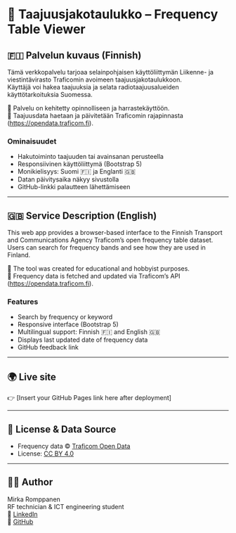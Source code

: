 # 📡 Taajuusjakotaulukko – Frequency Table Viewer

## 🇫🇮 Palvelun kuvaus (Finnish)

Tämä verkkopalvelu tarjoaa selainpohjaisen käyttöliittymän Liikenne- ja viestintävirasto Traficomin avoimeen taajuusjakotaulukkoon.  
Käyttäjä voi hakea taajuuksia ja selata radiotaajuusalueiden käyttötarkoituksia Suomessa.

🔧 Palvelu on kehitetty opinnolliseen ja harrastekäyttöön.  
📅 Taajuusdata haetaan ja päivitetään Traficomin rajapinnasta (https://opendata.traficom.fi).

### Ominaisuudet
- Hakutoiminto taajuuden tai avainsanan perusteella
- Responsiivinen käyttöliittymä (Bootstrap 5)
- Monikielisyys: Suomi 🇫🇮 ja Englanti 🇬🇧
- Datan päivitysaika näkyy sivustolla
- GitHub-linkki palautteen lähettämiseen

---

## 🇬🇧 Service Description (English)

This web app provides a browser-based interface to the Finnish Transport and Communications Agency Traficom’s open frequency table dataset.  
Users can search for frequency bands and see how they are used in Finland.

🔧 The tool was created for educational and hobbyist purposes.  
📅 Frequency data is fetched and updated via Traficom’s API (https://opendata.traficom.fi).

### Features
- Search by frequency or keyword
- Responsive interface (Bootstrap 5)
- Multilingual support: Finnish 🇫🇮 and English 🇬🇧
- Displays last updated date of frequency data
- GitHub feedback link

---

## 🌍 Live site

👉 [Insert your GitHub Pages link here after deployment]

---

## 📄 License & Data Source

- Frequency data © [Traficom Open Data](https://tieto.traficom.fi/fi/tietotraficom/avoin-data?toggle=Taajuudet)
- License: [CC BY 4.0](https://creativecommons.org/licenses/by/4.0/)

---

## 👩‍💻 Author

Mirka Romppanen  
RF technician & ICT engineering student  
🔗 [LinkedIn](https://www.linkedin.com/in/mirka-romppanen/)  
💼 [GitHub](https://github.com/MiQettin)
